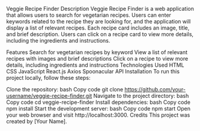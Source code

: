 Veggie Recipe Finder
Description
Veggie Recipe Finder is a web application that allows users to search for vegetarian recipes. Users can enter keywords related to the recipe they are looking for, and the application will display a list of relevant recipes. Each recipe card includes an image, title, and brief description. Users can click on a recipe card to view more details, including the ingredients and instructions.

Features
Search for vegetarian recipes by keyword
View a list of relevant recipes with images and brief descriptions
Click on a recipe to view more details, including ingredients and instructions
Technologies Used
HTML
CSS
JavaScript
React.js
Axios
Spoonacular API
Installation
To run this project locally, follow these steps:

Clone the repository:
bash
Copy code
git clone https://github.com/your-username/veggie-recipe-finder.git
Navigate to the project directory:
bash
Copy code
cd veggie-recipe-finder
Install dependencies:
bash
Copy code
npm install
Start the development server:
bash
Copy code
npm start
Open your web browser and visit http://localhost:3000.
Credits
This project was created by [Your Name].
